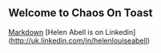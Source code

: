 ## Welcome to Chaos On Toast
[Markdown](https://guides.github.com/features/mastering-markdown/)
[Helen Abell is on Linkedin] (http://uk.linkedin.com/in/helenlouiseabell)
